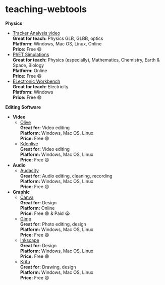 # teaching-webtools

<b>Physics</b>
- [Tracker Analysis video](https://opensourcephysics.github.io/tracker-website/) \
    <b>Great for teach:</b> Physics GLB, GLBB, optics \
    <b>Platform:</b> Windows, Mac OS, Linux, Online \
    <b>Price:</b> Free :smile:
- [PhET Simulations](https://phet.colorado.edu/) \
    <b>Great for teach:</b> Physics (especially), Mathematics, Chemistry, Earth & Space, Biology \
    <b>Platform:</b> Online \
    <b>Price:</b> Free :smile:
- [ELectronic Workbench](https://electronicworkbenchewb.com/) \
    <b>Great for teach:</b> Electricity \
    <b>Platform:</b> Windows \
    <b>Price:</b> Free :smile:


<b>Editing Software</b>
- <b>Video</b>
    - [Olive](https://www.olivevideoeditor.org/) \
    <b>Great for:</b> Video editing \
    <b>Platform:</b> Windows, Mac OS, Linux \
    <b>Price:</b> Free :smile:
    - [Kdenlive](https://kdenlive.org/en/) \
    <b>Great for:</b> Video editing \
    <b>Platform:</b> Windows, Mac OS, Linux \
    <b>Price:</b> Free :smile:
- <b>Audio</b> 
    - [Audacity](https://www.audacityteam.org/) \
    <b>Great for:</b> Audio editing, cleaning, recording \
    <b>Platform:</b> Windows, Mac OS, Linux \
    <b>Price:</b> Free :smile:
- <b>Graphic</b>
    - [Canva](https://www.canva.com/) \
    <b>Great for:</b> Design \
    <b>Platform:</b> Online \
    <b>Price:</b> Free  :smile: & Paid :sob:
    - [Gimp](https://www.gimp.org/) \
    <b>Great for:</b> Photo editing, design \
    <b>Platform:</b> Windows, Mac OS, Linux \
    <b>Price:</b> Free :smile:
    - [Inkscape](https://inkscape.org/) \
    <b>Great for:</b> Design \
    <b>Platform:</b> Windows, Mac OS, Linux \
    <b>Price:</b> Free :smile:
    - [Krita](https://krita.org/en/) \
    <b>Great for:</b> Drawing, design \
    <b>Platform:</b> Windows, Mac OS, Linux \
    <b>Price:</b> Free :smile:

<!--

## Getting started

To make it easy for you to get started with GitLab, here's a list of recommended next steps.

Already a pro? Just edit this README.md and make it your own. Want to make it easy? [Use the template at the bottom](#editing-this-readme)!

## Add your files

- [ ] [Create](https://docs.gitlab.com/ee/user/project/repository/web_editor.html#create-a-file) or [upload](https://docs.gitlab.com/ee/user/project/repository/web_editor.html#upload-a-file) files
- [ ] [Add files using the command line](https://docs.gitlab.com/ee/gitlab-basics/add-file.html#add-a-file-using-the-command-line) or push an existing Git repository with the following command:

```
cd existing_repo
git remote add origin https://gitlab.com/ad1w/teaching-webtools.git
git branch -M main
git push -uf origin main
```

## Integrate with your tools

- [ ] [Set up project integrations](https://gitlab.com/ad1w/teaching-webtools/-/settings/integrations)

## Collaborate with your team

- [ ] [Invite team members and collaborators](https://docs.gitlab.com/ee/user/project/members/)
- [ ] [Create a new merge request](https://docs.gitlab.com/ee/user/project/merge_requests/creating_merge_requests.html)
- [ ] [Automatically close issues from merge requests](https://docs.gitlab.com/ee/user/project/issues/managing_issues.html#closing-issues-automatically)
- [ ] [Enable merge request approvals](https://docs.gitlab.com/ee/user/project/merge_requests/approvals/)
- [ ] [Set auto-merge](https://docs.gitlab.com/ee/user/project/merge_requests/merge_when_pipeline_succeeds.html)

## Test and Deploy

Use the built-in continuous integration in GitLab.

- [ ] [Get started with GitLab CI/CD](https://docs.gitlab.com/ee/ci/quick_start/)
- [ ] [Analyze your code for known vulnerabilities with Static Application Security Testing (SAST)](https://docs.gitlab.com/ee/user/application_security/sast/)
- [ ] [Deploy to Kubernetes, Amazon EC2, or Amazon ECS using Auto Deploy](https://docs.gitlab.com/ee/topics/autodevops/requirements.html)
- [ ] [Use pull-based deployments for improved Kubernetes management](https://docs.gitlab.com/ee/user/clusters/agent/)
- [ ] [Set up protected environments](https://docs.gitlab.com/ee/ci/environments/protected_environments.html)

***

# Editing this README

When you're ready to make this README your own, just edit this file and use the handy template below (or feel free to structure it however you want - this is just a starting point!). Thanks to [makeareadme.com](https://www.makeareadme.com/) for this template.

## Suggestions for a good README

Every project is different, so consider which of these sections apply to yours. The sections used in the template are suggestions for most open source projects. Also keep in mind that while a README can be too long and detailed, too long is better than too short. If you think your README is too long, consider utilizing another form of documentation rather than cutting out information.

## Name
Choose a self-explaining name for your project.

## Description
Let people know what your project can do specifically. Provide context and add a link to any reference visitors might be unfamiliar with. A list of Features or a Background subsection can also be added here. If there are alternatives to your project, this is a good place to list differentiating factors.

## Badges
On some READMEs, you may see small images that convey metadata, such as whether or not all the tests are passing for the project. You can use Shields to add some to your README. Many services also have instructions for adding a badge.

## Visuals
Depending on what you are making, it can be a good idea to include screenshots or even a video (you'll frequently see GIFs rather than actual videos). Tools like ttygif can help, but check out Asciinema for a more sophisticated method.

## Installation
Within a particular ecosystem, there may be a common way of installing things, such as using Yarn, NuGet, or Homebrew. However, consider the possibility that whoever is reading your README is a novice and would like more guidance. Listing specific steps helps remove ambiguity and gets people to using your project as quickly as possible. If it only runs in a specific context like a particular programming language version or operating system or has dependencies that have to be installed manually, also add a Requirements subsection.

## Usage
Use examples liberally, and show the expected output if you can. It's helpful to have inline the smallest example of usage that you can demonstrate, while providing links to more sophisticated examples if they are too long to reasonably include in the README.

## Support
Tell people where they can go to for help. It can be any combination of an issue tracker, a chat room, an email address, etc.

## Roadmap
If you have ideas for releases in the future, it is a good idea to list them in the README.

## Contributing
State if you are open to contributions and what your requirements are for accepting them.

For people who want to make changes to your project, it's helpful to have some documentation on how to get started. Perhaps there is a script that they should run or some environment variables that they need to set. Make these steps explicit. These instructions could also be useful to your future self.

You can also document commands to lint the code or run tests. These steps help to ensure high code quality and reduce the likelihood that the changes inadvertently break something. Having instructions for running tests is especially helpful if it requires external setup, such as starting a Selenium server for testing in a browser.

## Authors and acknowledgment
Show your appreciation to those who have contributed to the project.

## License
For open source projects, say how it is licensed.

## Project status
If you have run out of energy or time for your project, put a note at the top of the README saying that development has slowed down or stopped completely. Someone may choose to fork your project or volunteer to step in as a maintainer or owner, allowing your project to keep going. You can also make an explicit request for maintainers.

-->